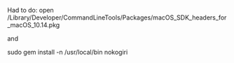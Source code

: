 Had to do:
open /Library/Developer/CommandLineTools/Packages/macOS_SDK_headers_for_macOS_10.14.pkg

and

sudo gem install -n /usr/local/bin nokogiri

